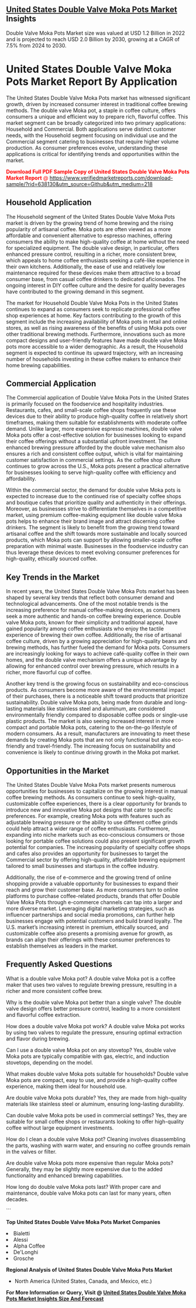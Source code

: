 <h2><a href="https://www.verifiedmarketreports.com/download-sample/?rid=638130&amp;utm_source=Github&amp;utm_medium=218" target="_blank">United States Double Valve Moka Pots Market</a> Insights</h2><p>Double Valve Moka Pots Market size was valued at USD 1.2 Billion in 2022 and is projected to reach USD 2.0 Billion by 2030, growing at a CAGR of 7.5% from 2024 to 2030.</p><p> <h1>United States Double Valve Moka Pots Market Report By Application</h1> <p>The United States Double Valve Moka Pots market has witnessed significant growth, driven by increased consumer interest in traditional coffee brewing methods. The double valve Moka pot, a staple in coffee culture, offers consumers a unique and efficient way to prepare rich, flavorful coffee. This market segment can be broadly categorized into two primary applications: Household and Commercial. Both applications serve distinct customer needs, with the Household segment focusing on individual use and the Commercial segment catering to businesses that require higher volume production. As consumer preferences evolve, understanding these applications is critical for identifying trends and opportunities within the market. <p><span class=""><span style="color: #ff0000;"><strong>Download Full PDF Sample Copy of United States Double Valve Moka Pots Market Report</strong> @ </span><a href="https://www.verifiedmarketreports.com/download-sample/?rid=638130&amp;utm_source=Github&amp;utm_medium=218" target="_blank">https://www.verifiedmarketreports.com/download-sample/?rid=638130&amp;utm_source=Github&amp;utm_medium=218</a></span></p></p> <h2>Household Application</h2> <p>The Household segment of the United States Double Valve Moka Pots market is driven by the growing trend of home brewing and the rising popularity of artisanal coffee. Moka pots are often viewed as a more affordable and convenient alternative to espresso machines, offering consumers the ability to make high-quality coffee at home without the need for specialized equipment. The double valve design, in particular, offers enhanced pressure control, resulting in a richer, more consistent brew, which appeals to home coffee enthusiasts seeking a café-like experience in their own kitchens. Additionally, the ease of use and relatively low maintenance required for these devices make them attractive to a broad consumer base, from casual coffee drinkers to dedicated aficionados. The ongoing interest in DIY coffee culture and the desire for quality beverages have contributed to the growing demand in this segment. <p>The market for Household Double Valve Moka Pots in the United States continues to expand as consumers seek to replicate professional coffee shop experiences at home. Key factors contributing to the growth of this segment include the increasing availability of Moka pots in retail and online stores, as well as rising awareness of the benefits of using Moka pots over other traditional brewing methods. Furthermore, innovations such as more compact designs and user-friendly features have made double valve Moka pots more accessible to a wider demographic. As a result, the Household segment is expected to continue its upward trajectory, with an increasing number of households investing in these coffee makers to enhance their home brewing capabilities. </p> <h2>Commercial Application</h2> <p>The Commercial application of Double Valve Moka Pots in the United States is primarily focused on the foodservice and hospitality industries. Restaurants, cafes, and small-scale coffee shops frequently use these devices due to their ability to produce high-quality coffee in relatively short timeframes, making them suitable for establishments with moderate coffee demand. Unlike larger, more expensive espresso machines, double valve Moka pots offer a cost-effective solution for businesses looking to expand their coffee offerings without a substantial upfront investment. The enhanced brewing pressure afforded by the double valve mechanism also ensures a rich and consistent coffee output, which is vital for maintaining customer satisfaction in commercial settings. As the coffee shop culture continues to grow across the U.S., Moka pots present a practical alternative for businesses looking to serve high-quality coffee with efficiency and affordability. <p>Within the commercial sector, the demand for double valve Moka pots is expected to increase due to the continued rise of specialty coffee shops and boutique cafes that prioritize quality and authenticity in their offerings. Moreover, as businesses strive to differentiate themselves in a competitive market, using premium coffee-making equipment like double valve Moka pots helps to enhance their brand image and attract discerning coffee drinkers. The segment is likely to benefit from the growing trend toward artisanal coffee and the shift towards more sustainable and locally sourced products, which Moka pots can support by allowing smaller-scale coffee preparation with minimal waste. Businesses in the foodservice industry can thus leverage these devices to meet evolving consumer preferences for high-quality, ethically sourced coffee. </p> <h2>Key Trends in the Market</h2> <p>In recent years, the United States Double Valve Moka Pots market has been shaped by several key trends that reflect both consumer demand and technological advancements. One of the most notable trends is the increasing preference for manual coffee-making devices, as consumers seek a more authentic and hands-on coffee brewing experience. Double valve Moka pots, known for their simplicity and traditional appeal, have gained popularity among coffee enthusiasts who enjoy the tactile experience of brewing their own coffee. Additionally, the rise of artisanal coffee culture, driven by a growing appreciation for high-quality beans and brewing methods, has further fueled the demand for Moka pots. Consumers are increasingly looking for ways to achieve café-quality coffee in their own homes, and the double valve mechanism offers a unique advantage by allowing for enhanced control over brewing pressure, which results in a richer, more flavorful cup of coffee. <p>Another key trend is the growing focus on sustainability and eco-conscious products. As consumers become more aware of the environmental impact of their purchases, there is a noticeable shift toward products that prioritize sustainability. Double valve Moka pots, being made from durable and long-lasting materials like stainless steel and aluminum, are considered environmentally friendly compared to disposable coffee pods or single-use plastic products. The market is also seeing increased interest in more compact and portable Moka pots, catering to the on-the-go lifestyle of modern consumers. As a result, manufacturers are innovating to meet these demands by creating Moka pots that are not only functional but also eco-friendly and travel-friendly. The increasing focus on sustainability and convenience is likely to continue driving growth in the Moka pot market. </p> <h2>Opportunities in the Market</h2> <p>The United States Double Valve Moka Pots market presents numerous opportunities for businesses to capitalize on the growing interest in manual coffee brewing methods. As consumers continue to seek high-quality, customizable coffee experiences, there is a clear opportunity for brands to introduce new and innovative Moka pot designs that cater to specific preferences. For example, creating Moka pots with features such as adjustable brewing pressure or the ability to use different coffee grinds could help attract a wider range of coffee enthusiasts. Furthermore, expanding into niche markets such as eco-conscious consumers or those looking for portable coffee solutions could also present significant growth potential for companies. The increasing popularity of specialty coffee shops and cafes also provides an opportunity for businesses to target the Commercial sector by offering high-quality, affordable brewing equipment tailored to small businesses and startups in the coffee industry. <p>Additionally, the rise of e-commerce and the growing trend of online shopping provide a valuable opportunity for businesses to expand their reach and grow their customer base. As more consumers turn to online platforms to purchase coffee-related products, brands that offer Double Valve Moka Pots through e-commerce channels can tap into a larger and more diverse market. Leveraging digital marketing strategies, such as influencer partnerships and social media promotions, can further help businesses engage with potential customers and build brand loyalty. The U.S. market’s increasing interest in premium, ethically sourced, and customizable coffee also presents a promising avenue for growth, as brands can align their offerings with these consumer preferences to establish themselves as leaders in the market. </p> <h2>Frequently Asked Questions</h2> <p>What is a double valve Moka pot? A double valve Moka pot is a coffee maker that uses two valves to regulate brewing pressure, resulting in a richer and more consistent coffee brew. </p> <p>Why is the double valve Moka pot better than a single valve? The double valve design offers better pressure control, leading to a more consistent and flavorful coffee extraction. </p> <p>How does a double valve Moka pot work? A double valve Moka pot works by using two valves to regulate the pressure, ensuring optimal extraction and flavor during brewing. </p> <p>Can I use a double valve Moka pot on any stovetop? Yes, double valve Moka pots are typically compatible with gas, electric, and induction stovetops, depending on the model. </p> <p>What makes double valve Moka pots suitable for households? Double valve Moka pots are compact, easy to use, and provide a high-quality coffee experience, making them ideal for household use. </p> <p>Are double valve Moka pots durable? Yes, they are made from high-quality materials like stainless steel or aluminum, ensuring long-lasting durability. </p> <p>Can double valve Moka pots be used in commercial settings? Yes, they are suitable for small coffee shops or restaurants looking to offer high-quality coffee without large equipment investments. </p> <p>How do I clean a double valve Moka pot? Cleaning involves disassembling the parts, washing with warm water, and ensuring no coffee grounds remain in the valves or filter. </p> <p>Are double valve Moka pots more expensive than regular Moka pots? Generally, they may be slightly more expensive due to the added functionality and enhanced brewing capabilities. </p> <p>How long do double valve Moka pots last? With proper care and maintenance, double valve Moka pots can last for many years, often decades. </p> ```</p><p><strong>Top United States Double Valve Moka Pots Market Companies</strong></p><div data-test-id=""><p><li>Bialetti</li><li> Alessi</li><li> Alpha Coffee</li><li> De'Longhi</li><li> Grosche</li></p><div><strong>Regional Analysis of&nbsp;United States Double Valve Moka Pots Market</strong></div><ul><li dir="ltr"><p dir="ltr">North America&nbsp;(United States, Canada, and Mexico, etc.)</p></li></ul><p><strong>For More Information or Query, Visit @&nbsp;</strong><strong><a href="https://www.verifiedmarketreports.com/product/double-valve-moka-pots-market/?utm_source=Github&amp;utm_medium=218" target="_blank">United States Double Valve Moka Pots Market Insights Size And Forecast</a></strong></p></div>
